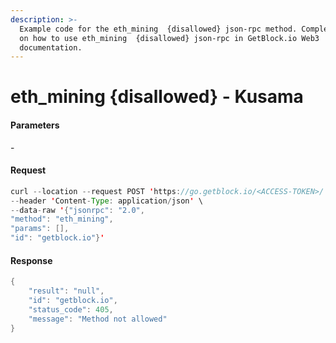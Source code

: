 ```yaml
---
description: >-
  Example code for the eth_mining  {disallowed} json-rpc method. Сomplete guide
  on how to use eth_mining  {disallowed} json-rpc in GetBlock.io Web3
  documentation.
---
```


# eth\_mining {disallowed} - Kusama

#### Parameters

\-

#### Request

```java
curl --location --request POST 'https://go.getblock.io/<ACCESS-TOKEN>/' \
--header 'Content-Type: application/json' \
--data-raw '{"jsonrpc": "2.0",
"method": "eth_mining",
"params": [],
"id": "getblock.io"}'
```

#### Response

```java
{
    "result": "null",
    "id": "getblock.io",
    "status_code": 405,
    "message": "Method not allowed"
}
```
